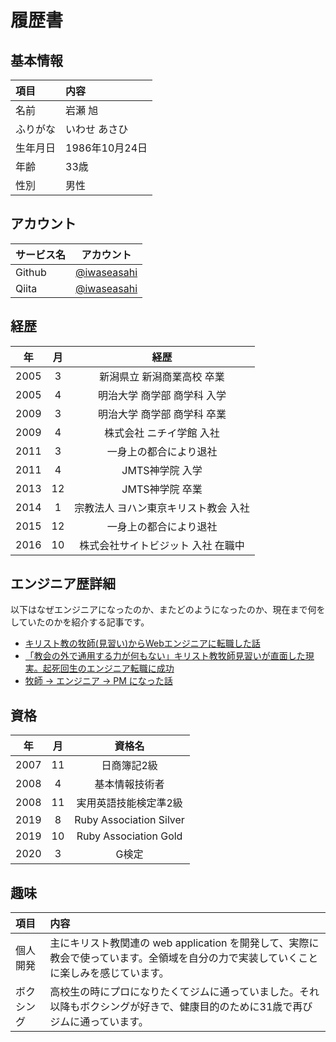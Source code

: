 # 履歴書
## 基本情報

| 項目 | 内容 |
| :--- | :--- |
| 名前 | 岩瀬 旭 |
| ふりがな | いわせ あさひ |
| 生年月日 | 1986年10月24日 |
| 年齢 | 33歳 |
| 性別 | 男性 |

## アカウント

| サービス名 | アカウント |
| :--- | :---: |
| Github | [@iwaseasahi](https://github.com/iwaseasahi) |
| Qiita | [@iwaseasahi](https://qiita.com/iwaseasahi) |

## 経歴

| 年 | 月 | 経歴 |
| :---: | :---: | :---: |
| 2005 | 3 | 新潟県立 新潟商業高校 卒業 |
| 2005 | 4 | 明治大学 商学部 商学科 入学 |
| 2009 | 3 | 明治大学 商学部 商学科 卒業 |
| 2009 | 4 | 株式会社 ニチイ学館 入社 |
| 2011 | 3 | 一身上の都合により退社 |
| 2011 | 4 | JMTS神学院 入学 |
| 2013 | 12 | JMTS神学院 卒業 |
| 2014 | 1 | 宗教法人 ヨハン東京キリスト教会 入社 |
| 2015 | 12 | 一身上の都合により退社 |
| 2016 | 10 | 株式会社サイトビジット 入社 在職中 |

## エンジニア歴詳細
以下はなぜエンジニアになったのか、またどのようになったのか、現在まで何をしていたのかを紹介する記事です。

* [キリスト教の牧師(見習い)からWebエンジニアに転職した話](https://qiita.com/iwaseasahi/items/1c4fdd47d38f2f2fa45b)
* [「教会の外で通用する力が何もない」キリスト教牧師見習いが直面した現実。起死回生のエンジニア転職に成功](https://tech-camp.in/note/interviews/32490/)
* [牧師 → エンジニア → PM になった話](https://qiita.com/iwaseasahi/items/adab9094ea1eafd333dc)

## 資格

| 年 | 月 | 資格名 |
| :---: | :---: | :---: |
| 2007 | 11 | 日商簿記2級 |
| 2008 | 4 | 基本情報技術者 |
| 2008 | 11 | 実用英語技能検定準2級 |
| 2019 | 8 | Ruby Association Silver |
| 2019 | 10 | Ruby Association Gold |
| 2020 | 3 | G検定 |

## 趣味

 | 項目 | 内容 |
 | :--- | :--- |
 | 個人開発 | 主にキリスト教関連の web application を開発して、実際に教会で使っています。全領域を自分の力で実装していくことに楽しみを感じています。
  | ボクシング | 高校生の時にプロになりたくてジムに通っていました。それ以降もボクシングが好きで、健康目的のために31歳で再びジムに通っています。|
